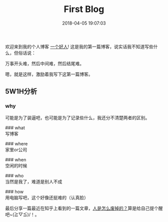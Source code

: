 ﻿---
title: First Blog
date: 2018-04-05 19:07:03
tags:
  - 随笔
  - 博客
categories: 随笔
---
欢迎来到我的个人博客 [一个好人](https://jingguanghui.github.io/)! 这是我的第一篇博客，说实话我不知道写些什么，但俗话说：
<div class="note info"><p>万事开头难，然后中间难，然后结尾难。</p></div>

嗯，就是这样，激励着我写下这第一篇博客。
<!-- more -->

## 5W1H分析

### why
<div class="note success"><p>可能是为了装逼吧，也可能是为了记录些什么，我还分不清楚两者的区别。</p></div>
### what
<div class="note success">写博客</p></div>
### where
<div class="note success">家里or公司</p></div>
### when
<div class="note success">空闲的时候</p></div>
### who
<div class="note success">当然是我了，难道是别人不成</p></div>
### how
<div class="note success">用电脑写吧，这个好像还挺难的（认真脸）</p></div>

最后分享一篇最近在知乎上看到的一篇文章，[人是怎么废掉的？](https://www.zhihu.com/question/43607087/answer/320484467)算是给自己提个醒吧~(≧▽≦)/！。


